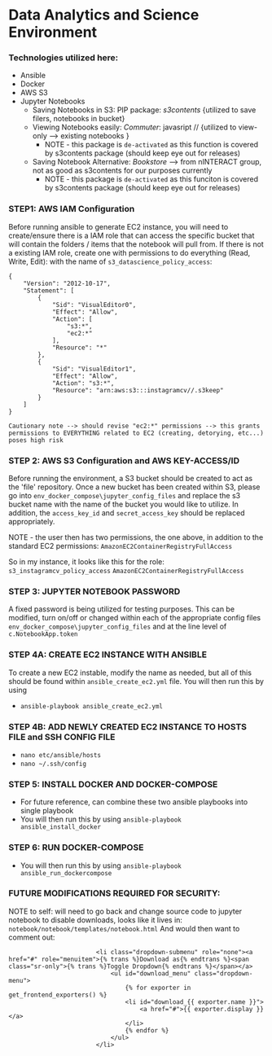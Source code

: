 # Data Analytics and Science Environment 

### Technologies utilized here:
- Ansible
- Docker
- AWS S3
- Jupyter Notebooks
    - Saving Notebooks in S3: PIP package: *s3contents* {utilized to save filers, notebooks in bucket}
    - Viewing Notebooks easily: *Commuter*: javasript // {utilized to view-only --> existing notebooks }
        - NOTE - this package is `de-activated` as this function is covered by s3contents package (should keep eye out for releases)
    - Saving Notebook Alternative: *Bookstore* --> from nINTERACT group, not as good as s3contents for our purposes currently 
        - NOTE - this package is `de-activated` as this funciton is covered by s3contents package (should keep eye out for releases)

### STEP1: AWS IAM Configuration   
Before running ansible to generate EC2 instance, you will need to create/ensure there is a IAM role that can access the specific bucket that will contain the folders / items that the notebook will pull from. If there is not a existing IAM role, create one with permissions to do everything (Read, Write, Edit): with the name of 
`s3_datascience_policy_access`: 

```
{
    "Version": "2012-10-17",
    "Statement": [
        {
            "Sid": "VisualEditor0",
            "Effect": "Allow",
            "Action": [
                "s3:*",
                "ec2:*"
            ],
            "Resource": "*"
        },
        {
            "Sid": "VisualEditor1",
            "Effect": "Allow",
            "Action": "s3:*",
            "Resource": "arn:aws:s3:::instagramcv//.s3keep"
        }
    ]
}
```

`Cautionary note --> should revise "ec2:*" permissions --> this grants permissions to EVERYTHING related to EC2 (creating, detorying, etc...) poses high risk`



### STEP 2: AWS S3 Configuration and AWS KEY-ACCESS/ID 
Before running the environment, a S3 bucket should be created to act as the 'file' repository. Once a new bucket 
has been created within S3, please go into `env_docker_compose\jupyter_config_files` and replace the s3 bucket name with the name of the 
bucket you would like to utilize. In addition, the `access_key_id` and `secret_access_key` should be replaced appropriately. 

NOTE - the user then has two permissions, the one above, in addition to the standard EC2 permissions: 
``` AmazonEC2ContainerRegistryFullAccess ``` 

So in my instance, it looks like this for the role: 
`s3_instagramcv_policy_access`
`AmazonEC2ContainerRegistryFullAccess`

### STEP 3: JUPYTER NOTEBOOK PASSWORD 
A fixed password is being utilized for testing purposes. This can be modified, turn on/off or changed within each of the 
appropriate config files `env_docker_compose\jupyter_config_files` and at the line level of `c.NotebookApp.token`

### STEP 4A: CREATE EC2 INSTANCE WITH ANSIBLE
To create a new EC2 instable, modify the name as needed, but all of this should be found within `ansible_create_ec2.yml` file.
You will then run this by using 
- `ansible-playbook ansible_create_ec2.yml` 

### STEP 4B: ADD NEWLY CREATED EC2 INSTANCE TO HOSTS FILE and SSH CONFIG FILE 
- `nano etc/ansible/hosts`
- `nano ~/.ssh/config`

### STEP 5: INSTALL DOCKER AND DOCKER-COMPOSE 
- For future reference, can combine these two ansible playbooks into single playbook
- You will then run this by using `ansible-playbook ansible_install_docker` 

### STEP 6: RUN DOCKER-COMPOSE
- You will then run this by using `ansible-playbook ansible_run_dockercompose` 





### FUTURE MODIFICATIONS REQUIRED FOR SECURITY: 
NOTE to self: will need to go back and change source code to jupyter notebook to disable downloads, looks like it lives in: 
`notebook/notebook/templates/notebook.html`
And would then want to comment out: 

```
                        <li class="dropdown-submenu" role="none"><a href="#" role="menuitem">{% trans %}Download as{% endtrans %}<span class="sr-only">{% trans %}Toggle Dropdown{% endtrans %}</span></a>
                            <ul id="download_menu" class="dropdown-menu">
                                {% for exporter in get_frontend_exporters() %}
                                <li id="download_{{ exporter.name }}">
                                    <a href="#">{{ exporter.display }}</a>
                                </li>
                                {% endfor %}
                            </ul>
                        </li>

```

